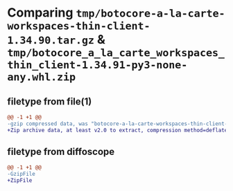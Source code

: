 # Comparing `tmp/botocore-a-la-carte-workspaces-thin-client-1.34.90.tar.gz` & `tmp/botocore_a_la_carte_workspaces_thin_client-1.34.91-py3-none-any.whl.zip`

## filetype from file(1)

```diff
@@ -1 +1 @@
-gzip compressed data, was "botocore-a-la-carte-workspaces-thin-client-1.34.90.tar", last modified: Wed Apr 24 01:02:29 2024, max compression
+Zip archive data, at least v2.0 to extract, compression method=deflate
```

## filetype from diffoscope

```diff
@@ -1 +1 @@
-GzipFile
+ZipFile
```

